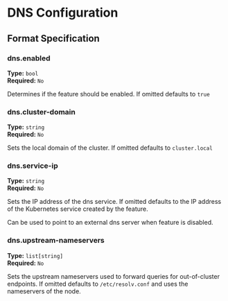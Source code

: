 # DNS Configuration

## Format Specification

### dns.enabled
**Type:** `bool`<br>
**Required:** `No` <br>

Determines if the feature should be enabled. If omitted defaults to `true`

### dns.cluster-domain
**Type:** `string`<br>
**Required:** `No` <br>

Sets the local domain of the cluster. If omitted defaults to `cluster.local`

### dns.service-ip
**Type:** `string`<br>
**Required:** `No` <br>

Sets the IP address of the dns service. If omitted defaults to the IP address of the Kubernetes service created by the feature.

Can be used to point to an external dns server when feature is disabled.


### dns.upstream-nameservers
**Type:** `list[string]`<br>
**Required:** `No` <br>

Sets the upstream nameservers used to forward queries for out-of-cluster endpoints. If omitted defaults to `/etc/resolv.conf` and uses the nameservers of the node.
